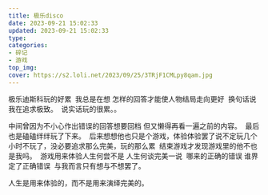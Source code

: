 ```yaml
---
title: 极乐disco
date: 2023-09-21 15:02:33
updated: 2023-09-21 15:02:33
type:
categories:
- 碎记
- 游戏
top_img:
cover: https://s2.loli.net/2023/09/25/3TRjF1CMLpy8qam.jpg
---
```


极乐迪斯科玩的好累&nbsp;
我总是在想 怎样的回答才能使人物结局走向更好&nbsp;
换句话说 我在追求极致。&nbsp;
说实话玩的很累。。<br/>

中间曾因为不小心作出错误的回答想要回档 但又懒得再看一遍之前的内容。&nbsp;
最后也是磕磕绊绊玩了下来。&nbsp;
后来想想他也只是个游戏，体验体验罢了说不定玩几个小时不玩了，没必要追求那么完美，玩的那么累&nbsp;
结束游戏才发现游戏里的他不也是我吗。&nbsp;
游戏用来体验人生何尝不是 人生何谈完美一说&nbsp;
哪来的正确的错误 谁界定了正确错误&nbsp;
与我而言只有想与不想罢了。<br/>

人生是用来体验的，而不是用来演绎完美的。&nbsp;
<br/>

